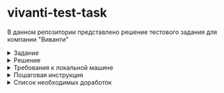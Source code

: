 # vivanti-test-task

В данном репозитории представлено решение тестового задания для компании "Виванти"

<details>
  <summary>Задание</summary>
  <p>Реализовать страницу и функционал комментариев новостей</p>

  <h5>Описание задания:</h5>
  <p>Вам необходимо создать страницу комментариев, которая будет представлять собой упрощенную версию страницы https://esculap-med.ru/MARKUP/build/one-news.html#</p>

  <h5>Требования к реализации:</h5>
  <p>Frontend:</p>
  <span>Необходимо внедрить предоставленную верстку</span><br>
  <span>Блок комментариев должен выводиться с помощью компонентов Vue</span>
  
  <br>
  <p>Backend:</p>
  <span>Используйте Laravel для создания API, которое будет обрабатывать запросы на
добавление и получение комментариев.</span><br>
  <span>Для упрощения задачи, авторизация и регистрация пользователей не требуются. Все комментаторы будут выступать в роли гостей.</span>
  
  <br>
  <p>Упрощения:</p>
  <span>Нет необходимости создавать модели для пользователей и реализовывать
систему авторизации;</span><br>
  <span>Система лайков для комментариев не требуется.</span><br>
</details>

<details>
  <summary>Решение</summary>
  <p>За основу я взял стек Laravel + Jetstream + Inertia + Vue + Tailwind, так как эти технологии указаны в вакансии в разделе "требования". От себя добавил Pinia + i18n + Vuelidate + lodash</p>
</details>

<details>
    <summary>Требования к локальной машине</summary>
    <ul>
        <li>ОС Linux</li>
        <li>php</li>
        <li>composer</li>
        <li>Браузер</li>
    </ul>
</details>

<details>
  <summary>Пошаговая инструкция</summary>
  <ol>
    <li>Склонировать текущий репозиторий</li>
    <li>Открыть в IDE папку с проектом vivanti-test-task</li>
    <li>Открыть терминал</li>
    <li>Создать переменную окружения .env из копии файла .env.example командой:
      <br>
      <code>
        cp .env.example .env
      </code>
    </li>
    <li>Установить зависимости командой:
      <br>
      <code>
        composer install
      </code>
    </li>
    <li>Запустить контейнеры из сборки sail:
      <br>
      <code>
        ./vendor/bin/sail up
      </code>
    </li>
    <li>В другом окне терминала IDE зайти в контейнер с приложением командой:
      <br>
      <code>
        docker compose exec laravel.test bash
      </code>
    </li>
    <li>Запустить миграции командой (находясь внутри контейнера laravel.test):
      <br>
      <code>
        php artisan migrate
      </code>
    </li>
    <li>Запустить сидеры командой (находясь внутри контейнера laravel.test):
      <br>
      <code>
        php artisan migrate
      </code>
    </li>
    <li>Установить зависимости для фронта командой (находясь внутри контейнера laravel.test):
      <br>
      <code>
        npm install
      </code>
    </li>
    <li>Собрать фронт командой (находясь внутри контейнера laravel.test):
      <br>
      <code>
        npm run build
      </code>
    </li>
    <li>Открыть браузер и перейти на вкладку с url: <a href="http://localhost:80/news">http://localhost:80/news</a></li>
    <li>В случае успеха, вы должны увидеть список кликабельных новостей</li>
    <li>"Внутри" новости можно оставлять/подгружать комментарии и новости в секции "Читайте дальше"</li>
  </ol>
</details>

<details>
  <summary>Список необходимых доработок</summary>
  <ol>
    <li>- [X] Вынести все в docker</li>
    <li>- [X] Заменить sqlite на Mysql или подобную СУБД</li>
    <li>- [X] Добавить редактирование/удаление комментария</li>
    <li>- [X] Добавить лоадер при ленивой загрузке комментариев</li>
    <li>- [X] Поправить отступы слева у комментариев</li>
    <li>- [X] Доделать с хлебные крошки</li>
    <li>- [X] Для элементов новостей отдавать только preview контента статьи (т.е. "обрезанный" контент)</li>
    <li>- [ ] Добавить сортировку для комментариев</li>
    <li>- [X] Добавить функционал для кнопки "Ответить" на комментарий</li>
    <li>- [ ] Добавить нормальные настройки линтера, чтобы проставить нормальные отступы, избавиться от ; и тд</li>
    <li>- [X] Отрефакторить обсерверов ленивой загрузки комментариев и новостей</li>
    <li>- [X] Вынести все фразы/слова в словарь i18n</li>
    <li>- [X] Поправить верстку комментария</li>
    <li>- [ ] Написать e2e тесты</li>
    <li>- [ ] Написать feature/unit тесты</li>
    <li>- [ ] Прикрутить CI/CD</li>
  </ol>
</details

